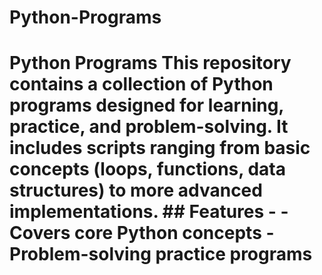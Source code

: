 # Python-Programs
# Python Programs  This repository contains a collection of Python programs designed for learning, practice, and problem-solving.   It includes scripts ranging from basic concepts (loops, functions, data structures) to more advanced implementations.    ## Features -   - Covers core Python concepts   - Problem-solving practice programs   

